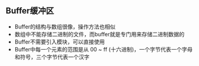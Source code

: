 ## Buffer缓冲区
- Buffer的结构与数组很像，操作方法也相似
- 数组中不能存储二进制的文件，而buffer就是专门用来存储二进制数据的
- Buffer不需要引入模块，可以直接使用
- Buffer中每一个元素的范围是从 00 ~ ff (十六进制)，一个字节代表一个字母和符号，三个字节代表一个汉字
